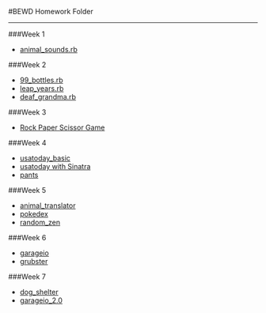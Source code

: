 #BEWD Homework Folder

---

###Week 1
* [animal_sounds.rb](https://github.com/g2gonzalez/bewd_homework/blob/master/week_1/animal_sounds.rb)

###Week 2
* [99_bottles.rb](https://github.com/g2gonzalez/bewd_homework/blob/master/week_2/99_bottles.rb)
* [leap_years.rb](https://github.com/g2gonzalez/bewd_homework/blob/master/week_2/leap_years.rb)
* [deaf_grandma.rb](https://github.com/g2gonzalez/bewd_homework/blob/master/week_2/deaf_grandma.rb) 

###Week 3
* [Rock Paper Scissor Game](https://github.com/g2gonzalez/bewd_homework/tree/master/week_3/rock_paper_scissors)

###Week 4
* [usatoday_basic](https://github.com/g2gonzalez/bewd_homework/blob/master/week_4/usatoday_basic.rb)
* [usatoday with Sinatra](https://github.com/g2gonzalez/bewd_homework/tree/master/week_4/usatoday)
* [pants](https://github.com/g2gonzalez/bewd_homework/tree/master/week_4/pants)

###Week 5
* [animal_translator](https://github.com/g2gonzalez/bewd_homework/tree/master/week_5/animal_translator)
* [pokedex](https://github.com/g2gonzalez/bewd_homework/tree/master/week_5/pokedex)
* [random_zen](https://github.com/g2gonzalez/bewd_homework/tree/master/week_5/random_zen)

###Week 6
* [garageio](https://github.com/g2gonzalez/bewd_homework/tree/master/week_6/garageio)
* [grubster](https://github.com/g2gonzalez/grubster)

###Week 7
* [dog_shelter](https://github.com/g2gonzalez/bewd_homework/tree/master/week_7/dog_shelter)
* [garageio_2.0](https://github.com/g2gonzalez/bewd_homework/tree/master/week_7/garageio_2.0)
